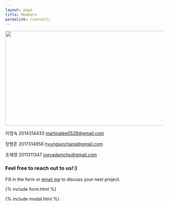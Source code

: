 ```yaml
---
layout: page
title: Members
permalink: /contact/
---
```


<img src ="{{site.url}}/assets/img/team_L1.jpg" width="600" height="300">



이영숙 2014314433
martinalee0528@gmail.com

장형준 2017314956 
hyungjunchang@gmail.com

조재영 2011311347
joeyadamcho@gmail.com


### Feel free to reach out to us!:)

Fill in the form or [email me](mailto:{{site.email}}) to discuss your next project.

{% include form.html %}

{% include modal.html %}
